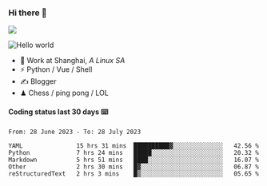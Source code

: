 ### Hi there 👋
![](https://komarev.com/ghpvc/?username=Xuhandsome)


<img src="https://github-readme-stats.vercel.app/api?username=XuHandsome&show_icons=true&theme=merko" alt="Hello world">

<br/>

- 🍻  Work at Shanghai, _A Linux SA_
- ⚡  Python / Vue / Shell
- ✍️  Blogger
- ♟  Chess / ping pong / LOL

#### Coding status last 30 days ⌨️

<!--START_SECTION:waka-->

```text
From: 28 June 2023 - To: 28 July 2023

YAML               15 hrs 31 mins  ██████████▓░░░░░░░░░░░░░░   42.56 %
Python             7 hrs 24 mins   █████░░░░░░░░░░░░░░░░░░░░   20.32 %
Markdown           5 hrs 51 mins   ████░░░░░░░░░░░░░░░░░░░░░   16.07 %
Other              2 hrs 30 mins   █▓░░░░░░░░░░░░░░░░░░░░░░░   06.87 %
reStructuredText   2 hrs 3 mins    █▒░░░░░░░░░░░░░░░░░░░░░░░   05.65 %
```

<!--END_SECTION:waka-->
